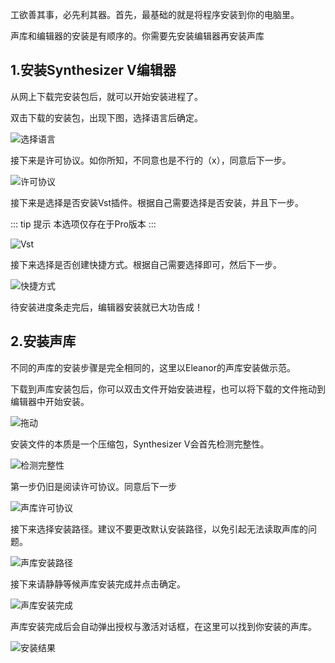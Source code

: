 工欲善其事，必先利其器。首先，最基础的就是将程序安装到你的电脑里。

声库和编辑器的安装是有顺序的。你需要先安装编辑器再安装声库

## 1.安装Synthesizer V编辑器

从网上下载完安装包后，就可以开始安装进程了。

双击下载的安装包，出现下图，选择语言后确定。

![选择语言](/synthesizer-v-r2-docs/1/1.1.png)

接下来是许可协议。如你所知，不同意也是不行的（x），同意后下一步。

![许可协议](/synthesizer-v-r2-docs/1/1.2.png)

接下来是选择是否安装Vst插件。根据自己需要选择是否安装，并且下一步。

::: tip 提示
本选项仅存在于Pro版本
:::

![Vst](/synthesizer-v-r2-docs/1/1.3.png)

接下来选择是否创建快捷方式。根据自己需要选择即可，然后下一步。

![快捷方式](/synthesizer-v-r2-docs/1/1.4.png)

待安装进度条走完后，编辑器安装就已大功告成！

## 2.安装声库

不同的声库的安装步骤是完全相同的，这里以Eleanor的声库安装做示范。

下载到声库安装包后，你可以双击文件开始安装进程，也可以将下载的文件拖动到编辑器中开始安装。

![拖动](/synthesizer-v-r2-docs/1/1.5.png)

安装文件的本质是一个压缩包，Synthesizer V会首先检测完整性。

![检测完整性](/synthesizer-v-r2-docs/1/1.6.png)

第一步仍旧是阅读许可协议。同意后下一步

![声库许可协议](/synthesizer-v-r2-docs/1/1.7.png)

接下来选择安装路径。建议不要更改默认安装路径，以免引起无法读取声库的问题。

![声库安装路径](/synthesizer-v-r2-docs/1/1.8.png)

接下来请静静等候声库安装完成并点击确定。

![声库安装完成](/synthesizer-v-r2-docs/1/1.9.png)

声库安装完成后会自动弹出授权与激活对话框，在这里可以找到你安装的声库。

![安装结果](/synthesizer-v-r2-docs/1/1.10.png)

<Vssue :title="$title" />